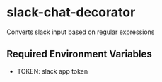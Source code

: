 # slack-chat-decorator
Converts slack input based on regular expressions

## Required Environment Variables

* TOKEN: slack app token

